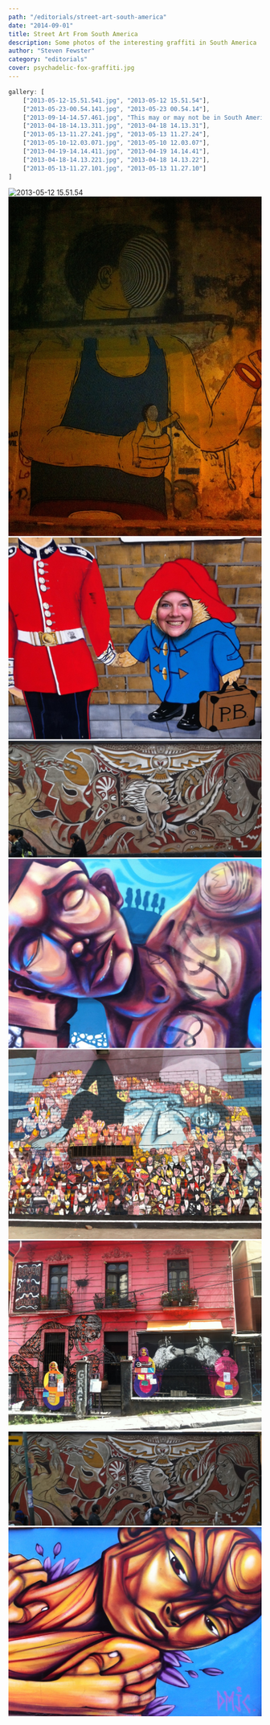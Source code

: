 ```yaml
---
path: "/editorials/street-art-south-america"
date: "2014-09-01"
title: Street Art From South America
description: Some photos of the interesting graffiti in South America
author: "Steven Fewster"
category: "editorials"
cover: psychadelic-fox-graffiti.jpg
---
```

```javascript
gallery: [
	["2013-05-12-15.51.541.jpg", "2013-05-12 15.51.54"],
	["2013-05-23-00.54.141.jpg", "2013-05-23 00.54.14"],
	["2013-09-14-14.57.461.jpg", "This may or may not be in South America"],
	["2013-04-18-14.13.311.jpg", "2013-04-18 14.13.31"],
	["2013-05-13-11.27.241.jpg", "2013-05-13 11.27.24"],
	["2013-05-10-12.03.071.jpg", "2013-05-10 12.03.07"],
	["2013-04-19-14.14.411.jpg", "2013-04-19 14.14.41"],
	["2013-04-18-14.13.221.jpg", "2013-04-18 14.13.22"],
	["2013-05-13-11.27.101.jpg", "2013-05-13 11.27.10"]
]
```

![2013-05-12 15.51.54](2013-05-12-15.51.541.jpg "2013-05-12 15.51.54")
![2013-05-23 00.54.14](2013-05-23-00.54.141.jpg "2013-05-23 00.54.14")
![This may or may not be in South America](2013-09-14-14.57.461.jpg "This may or may not be in South America")
![2013-04-18 14.13.31](2013-04-18-14.13.311.jpg "2013-04-18 14.13.31")
![2013-05-13 11.27.24](2013-05-13-11.27.241.jpg "2013-05-13 11.27.24")
![2013-05-10 12.03.07](2013-05-10-12.03.071.jpg "2013-05-10 12.03.07")
![2013-04-19 14.14.41](2013-04-19-14.14.411.jpg "2013-04-19 14.14.41")
![2013-04-18 14.13.22](2013-04-18-14.13.221.jpg "2013-04-18 14.13.22")
![2013-05-13 11.27.10](2013-05-13-11.27.101.jpg "2013-05-13 11.27.10")
